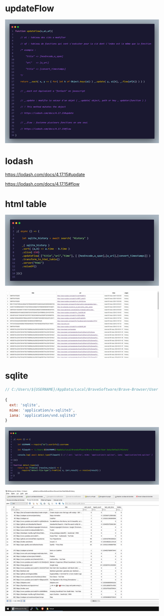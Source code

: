 # updateFlow

![](https://github.com/nemo6/updateFlow/blob/main/img/g.jpg)

# lodash

https://lodash.com/docs/4.17.15#update

https://lodash.com/docs/4.17.15#flow

# html table

![](https://github.com/nemo6/updateFlow/blob/main/img/d.jpg)

![](https://github.com/nemo6/updateFlow/blob/main/img/c.jpg)

# sqlite

```js
// C:/Users/${USERNAME}/AppData/Local/BraveSoftware/Brave-Browser/User Data/Default/History

{                                                                                                                                                  
  ext: 'sqlite',                                                                                                                                   
  mime: 'application/x-sqlite3',                                                                                                                   
  iana: 'application/vnd.sqlite3'                                                                                                                  
}
```

![](https://github.com/nemo6/updateFlow/blob/main/img/f.jpg)

![](https://github.com/nemo6/updateFlow/blob/main/img/a.jpg)
